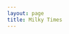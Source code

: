 ```yaml
---
layout: page
title: Milky Times
---
```


<script src="https://file.aarosmit.com/file/aarosmit-site/scripts/astronomy.min.js"></script>
<script src="https://file.aarosmit.com/file/aarosmit-site/scripts/tz.js"></script>
<script src="https://file.aarosmit.com/file/aarosmit-site/scripts/milky-times.js"></script>